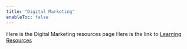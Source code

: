 ```yaml
---
title: "Digital Marketing"
enableToc: false
---
```


Here is the Digital Marketing resources page
Here is the link to [Learning Resources](BusinessDevelopment/DigitalMarketing/LearningResources/LearningResources.md)
